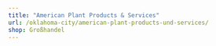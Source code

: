 ```yaml
---
title: "American Plant Products & Services"
url: /oklahoma-city/american-plant-products-und-services/
shop: Großhandel
---
```

